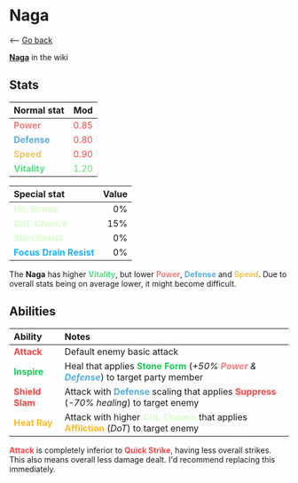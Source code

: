 # Naga

<-- [Go back](../README.md)

[**Naga**](https://sonny.wiki.gg/wiki/Naga) in the wiki

## Stats

| Normal stat | Mod |
| :---------- | --: |
| <font color="#f07e7e">**Power**</font>    | <font color="#ff4242">0.85</font> |
| <font color="#56abe1">**Defense**</font>  | <font color="#ff4242">0.80</font> |
| <font color="#f1c45b">**Speed**</font>    | <font color="#ff4242">0.90</font> |
| <font color="#52de80">**Vitality**</font> | <font color="#6fde6e">1.20</font> |

| Special stat       | Value |
| :----------------- | ----: |
| <font color="#d8ffce">**Hit. Bonus**</font>         |    0% |
| <font color="#d8ffce">**Crit. Chance**</font>       |   15% |
| <font color="#d8ffce">**Stun Resist**</font>        |    0% |
| <font color="#14b1ff">**Focus Drain Resist**</font> |    0% |

The **Naga** has higher <font color="#52de80">**Vitality**</font>, but lower <font color="#f07e7e">**Power**</font>, <font color="#56abe1">**Defense**</font> and <font color="#f1c45b">**Speed**</font>. Due to overall stats being on average lower, it might become difficult.

## Abilities

| Ability | Notes |
| :------ | :---- |
| <font color="#ff4242">**Attack**</font>      | Default enemy basic attack |
| <font color="#16cc54">**Inspire**</font>     | Heal that applies <font color="#16cc54">**Stone Form**</font> (*+50% <font color="#f07e7e">**Power**</font> & <font color="#56abe1">**Defense**</font>*) to target party member |
| <font color="#ff4242">**Shield Slam**</font> | Attack with <font color="#56abe1">**Defense**</font> scaling that applies <font color="#ff4242">**Suppress**</font> (*-70% healing*) to target enemy |
| <font color="#ffba26">**Heat Ray**</font>    | Attack with higher <font color="#d8ffce">**Crit. Chance**</font> that applies <font color="#ffba26">**Affliction**</font> (*DoT*) to target enemy |

<font color="#ff4242">**Attack**</font> is completely inferior to <font color="#ff4242">**Quick Strike**</font>, having less overall strikes. This also means overall less damage dealt. I'd recommend replacing this immediately.

